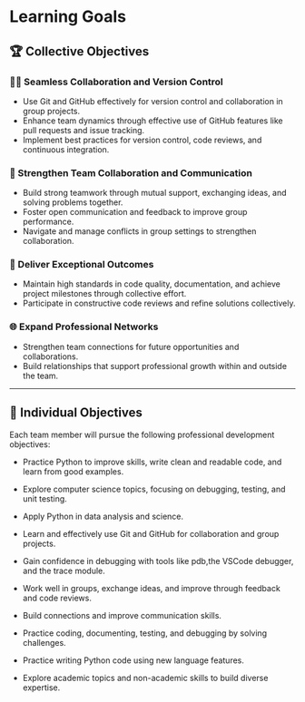 # Learning Goals

## 🏆 Collective Objectives  

### 🧑‍💻 Seamless Collaboration and Version Control

- Use Git and GitHub effectively for version control and collaboration in group projects.
- Enhance team dynamics through effective use of GitHub features like
pull requests and issue tracking.
- Implement best practices for version control, code reviews, and continuous integration.

### 🤝 Strengthen Team Collaboration and Communication  

- Build strong teamwork through mutual support, exchanging ideas,
and solving problems together.
- Foster open communication and feedback to improve group performance.  
- Navigate and manage conflicts in group settings to strengthen collaboration.  

### 🎯 Deliver Exceptional Outcomes  

- Maintain high standards in code quality, documentation, and achieve project
milestones through collective effort.
- Participate in constructive code reviews and refine solutions collectively.  

### 🌐 Expand Professional Networks  

- Strengthen team connections for future opportunities and collaborations.  
- Build relationships that support professional growth within and outside the team.

---

## 🚀 Individual Objectives  

Each team member will pursue the following professional development objectives:

- Practice Python to improve skills, write clean and readable code, and learn
from good examples.
- Explore computer science topics, focusing on debugging, testing, and unit testing.
- Apply Python in data analysis and science.  

- Learn and effectively use Git and GitHub for collaboration and group projects.
- Gain confidence in debugging with tools like pdb,the VSCode debugger, and the
trace module.

- Work well in groups, exchange ideas, and improve through feedback and code reviews.
- Build connections and improve communication skills.  

- Practice coding, documenting, testing, and debugging by solving challenges.  

- Practice writing Python code using new language features.  
- Explore academic topics and non-academic skills to build diverse expertise.
  